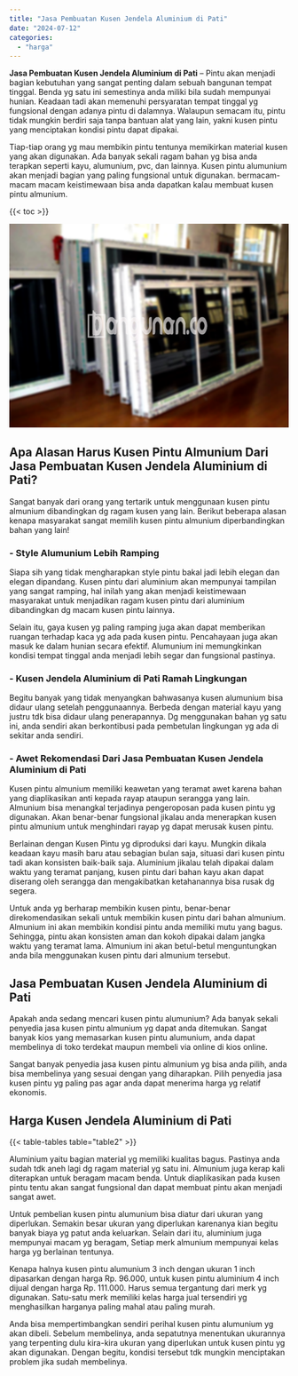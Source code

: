 ```yaml
---
title: "Jasa Pembuatan Kusen Jendela Aluminium di Pati"
date: "2024-07-12"
categories: 
  - "harga"
---
```


**Jasa Pembuatan Kusen Jendela Aluminium di Pati** – Pintu akan menjadi bagian kebutuhan yang sangat penting dalam sebuah bangunan tempat tinggal. Benda yg satu ini semestinya anda miliki bila sudah mempunyai hunian. Keadaan tadi akan memenuhi persyaratan tempat tinggal yg fungsional dengan adanya pintu di dalamnya. Walaupun semacam itu, pintu tidak mungkin berdiri saja tanpa bantuan alat yang lain, yakni kusen pintu yang menciptakan kondisi pintu dapat dipakai.

Tiap-tiap orang yg mau membikin pintu tentunya memikirkan material kusen yang akan digunakan. Ada banyak sekali ragam bahan yg bisa anda terapkan seperti kayu, alumunium, pvc, dan lainnya. Kusen pintu alumunium akan menjadi bagian yang paling fungsional untuk digunakan. bermacam-macam macam keistimewaan bisa anda dapatkan kalau membuat kusen pintu almunium.

{{< toc >}}

![Jasa Pembuatan Kusen Jendela Aluminium di Pati](/images/harga-kusen-jendela-alumunium-25.png)

## Apa Alasan Harus Kusen Pintu Almunium Dari Jasa Pembuatan Kusen Jendela Aluminium di Pati?

Sangat banyak dari orang yang tertarik untuk menggunaan kusen pintu almunium dibandingkan dg ragam kusen yang lain. Berikut beberapa alasan kenapa masyarakat sangat memilih kusen pintu almunium diperbandingkan bahan yang lain!

### \- Style Alumunium Lebih Ramping

Siapa sih yang tidak mengharapkan style pintu bakal jadi lebih elegan dan elegan dipandang. Kusen pintu dari aluminium akan mempunyai tampilan yang sangat ramping, hal inilah yang akan menjadi keistimewaan masyarakat untuk menjadikan ragam kusen pintu dari aluminium dibandingkan dg macam kusen pintu lainnya.

Selain itu, gaya kusen yg paling ramping juga akan dapat memberikan ruangan terhadap kaca yg ada pada kusen pintu. Pencahayaan juga akan masuk ke dalam hunian secara efektif. Alumunium ini memungkinkan kondisi tempat tinggal anda menjadi lebih segar dan fungsional pastinya.

### \- Kusen Jendela Aluminium di Pati Ramah Lingkungan

Begitu banyak yang tidak menyangkan bahwasanya kusen alumunium bisa didaur ulang setelah penggunaannya. Berbeda dengan material kayu yang justru tdk bisa didaur ulang penerapannya. Dg menggunakan bahan yg satu ini, anda sendiri akan berkontibusi pada pembetulan lingkungan yg ada di sekitar anda sendiri.

### \- Awet Rekomendasi Dari Jasa Pembuatan Kusen Jendela Aluminium di Pati

Kusen pintu almunium memiliki keawetan yang teramat awet karena bahan yang diaplikasikan anti kepada rayap ataupun serangga yang lain. Almunium bisa menangkal terjadinya pengeroposan pada kusen pintu yg digunakan. Akan benar-benar fungsional jikalau anda menerapkan kusen pintu almunium untuk menghindari rayap yg dapat merusak kusen pintu.

Berlainan dengan Kusen Pintu yg diproduksi dari kayu. Mungkin dikala keadaan kayu masih baru atau sebagian bulan saja, situasi dari kusen pintu tadi akan konsisten baik-baik saja. Aluminium jikalau telah dipakai dalam waktu yang teramat panjang, kusen pintu dari bahan kayu akan dapat diserang oleh serangga dan mengakibatkan ketahanannya bisa rusak dg segera.

Untuk anda yg berharap membikin kusen pintu, benar-benar direkomendasikan sekali untuk membikin kusen pintu dari bahan almunium. Almunium ini akan membikin kondisi pintu anda memiliki mutu yang bagus. Sehingga, pintu akan konsisten aman dan kokoh dipakai dalam jangka waktu yang teramat lama. Almunium ini akan betul-betul menguntungkan anda bila menggunakan kusen pintu dari almunium tersebut.

## Jasa Pembuatan Kusen Jendela Aluminium di Pati

Apakah anda sedang mencari kusen pintu alumunium? Ada banyak sekali penyedia jasa kusen pintu almunium yg dapat anda ditemukan. Sangat banyak kios yang memasarkan kusen pintu alumunium, anda dapat membelinya di toko terdekat maupun membeli via online di kios online.

Sangat banyak penyedia jasa kusen pintu almunium yg bisa anda pilih, anda bisa membelinya yang sesuai dengan yang diharapkan. Pilih penyedia jasa kusen pintu yg paling pas agar anda dapat menerima harga yg relatif ekonomis.

## Harga Kusen Jendela Aluminium di Pati

{{< table-tables table="table2" >}}

Aluminium yaitu bagian material yg memiliki kualitas bagus. Pastinya anda sudah tdk aneh lagi dg ragam material yg satu ini. Almunium juga kerap kali diterapkan untuk beragam macam benda. Untuk diaplikasikan pada kusen pintu tentu akan sangat fungsional dan dapat membuat pintu akan menjadi sangat awet.

Untuk pembelian kusen pintu alumunium bisa diatur dari ukuran yang diperlukan. Semakin besar ukuran yang diperlukan karenanya kian begitu banyak biaya yg patut anda keluarkan. Selain dari itu, aluminium juga mempunyai macam yg beragam, Setiap merk almunium mempunyai kelas harga yg berlainan tentunya.

Kenapa halnya kusen pintu alumunium 3 inch dengan ukuran 1 inch dipasarkan dengan harga Rp. 96.000, untuk kusen pintu aluminium 4 inch dijual dengan harga Rp. 111.000. Harus semua tergantung dari merk yg digunakan. Satu-satu merk memiliki kelas harga jual tersendiri yg menghasilkan harganya paling mahal atau paling murah.

Anda bisa mempertimbangkan sendiri perihal kusen pintu alumunium yg akan dibeli. Sebelum membelinya, anda sepatutnya menentukan ukurannya yang terpenting dulu kira-kira ukuran yang diperlukan untuk kusen pintu yg akan digunakan. Dengan begitu, kondisi tersebut tdk mungkin menciptakan problem jika sudah membelinya.

